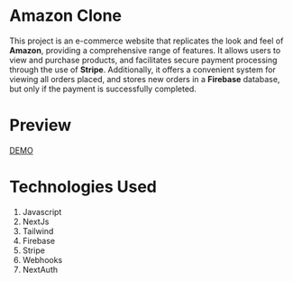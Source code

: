# Amazon Clone

This project is an e-commerce website that replicates the look and feel of **Amazon**, providing a comprehensive range of features. It allows users to view and purchase products, and facilitates secure payment processing through the use of **Stripe**. Additionally, it offers a convenient system for viewing all orders placed, and stores new orders in a **Firebase** database, but only if the payment is successfully completed.

# Preview

[DEMO](https://amazon-clone-pink-nine.vercel.app/)

# Technologies Used

1. Javascript
2. NextJs
3. Tailwind
4. Firebase
5. Stripe
6. Webhooks
7. NextAuth
